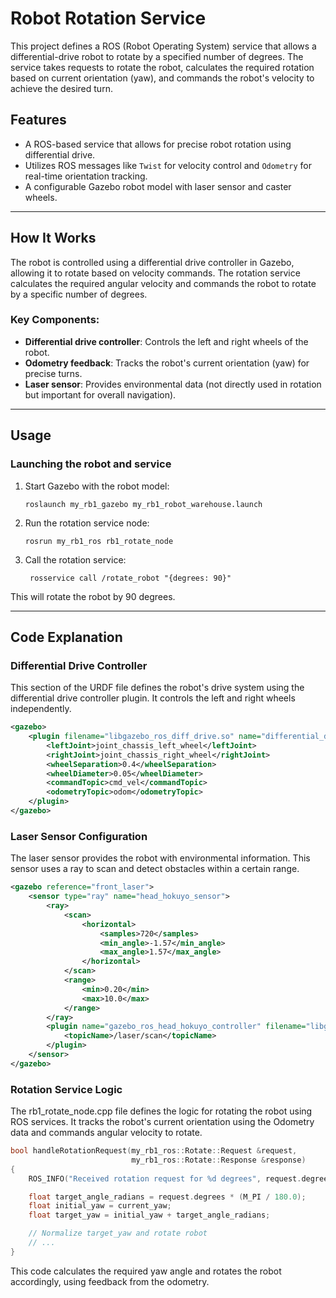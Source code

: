 # Robot Rotation Service
This project defines a ROS (Robot Operating System) service that allows a differential-drive robot to rotate by a specified number of degrees. The service takes requests to rotate the robot, calculates the required rotation based on current orientation (yaw), and commands the robot's velocity to achieve the desired turn.
## Features
- A ROS-based service that allows for precise robot rotation using differential drive.
- Utilizes ROS messages like `Twist` for velocity control and `Odometry` for real-time orientation tracking.
- A configurable Gazebo robot model with laser sensor and caster wheels.
---

## How It Works

The robot is controlled using a differential drive controller in Gazebo, allowing it to rotate based on velocity commands. The rotation service calculates the required angular velocity and commands the robot to rotate by a specific number of degrees.

### Key Components:
- **Differential drive controller**: Controls the left and right wheels of the robot.
- **Odometry feedback**: Tracks the robot's current orientation (yaw) for precise turns.
- **Laser sensor**: Provides environmental data (not directly used in rotation but important for overall navigation).

---
## Usage

### Launching the robot and service

1. Start Gazebo with the robot model:
   ```
   roslaunch my_rb1_gazebo my_rb1_robot_warehouse.launch
   ```
2. Run the rotation service node:
   ```
   rosrun my_rb1_ros rb1_rotate_node
   ```
3. Call the rotation service:
   ```
    rosservice call /rotate_robot "{degrees: 90}"
   ```
 This will rotate the robot by 90 degrees.

---  
## Code Explanation

### Differential Drive Controller

This section of the URDF file defines the robot's drive system using the differential drive controller plugin. It controls the left and right wheels independently.

```xml
<gazebo>
    <plugin filename="libgazebo_ros_diff_drive.so" name="differential_drive_controller">
        <leftJoint>joint_chassis_left_wheel</leftJoint>
        <rightJoint>joint_chassis_right_wheel</rightJoint>
        <wheelSeparation>0.4</wheelSeparation>
        <wheelDiameter>0.05</wheelDiameter>
        <commandTopic>cmd_vel</commandTopic>
        <odometryTopic>odom</odometryTopic>
    </plugin>
</gazebo>
```
### **Laser Sensor Configuration**
The laser sensor provides the robot with environmental information. This sensor uses a ray to scan and detect obstacles within a certain range.

```xml
<gazebo reference="front_laser">
    <sensor type="ray" name="head_hokuyo_sensor">
        <ray>
            <scan>
                <horizontal>
                    <samples>720</samples>
                    <min_angle>-1.57</min_angle>
                    <max_angle>1.57</max_angle>
                </horizontal>
            </scan>
            <range>
                <min>0.20</min>
                <max>10.0</max>
            </range>
        </ray>
        <plugin name="gazebo_ros_head_hokuyo_controller" filename="libgazebo_ros_laser.so">
            <topicName>/laser/scan</topicName>
        </plugin>
    </sensor>
</gazebo>
```
### Rotation Service Logic
The rb1_rotate_node.cpp file defines the logic for rotating the robot using ROS services. It tracks the robot's current orientation using the Odometry data and commands angular velocity to rotate.

```cpp
bool handleRotationRequest(my_rb1_ros::Rotate::Request &request,
                           my_rb1_ros::Rotate::Response &response)
{
    ROS_INFO("Received rotation request for %d degrees", request.degrees);

    float target_angle_radians = request.degrees * (M_PI / 180.0);
    float initial_yaw = current_yaw;
    float target_yaw = initial_yaw + target_angle_radians;

    // Normalize target_yaw and rotate robot
    // ...
}
```
This code calculates the required yaw angle and rotates the robot accordingly, using feedback from the odometry.

